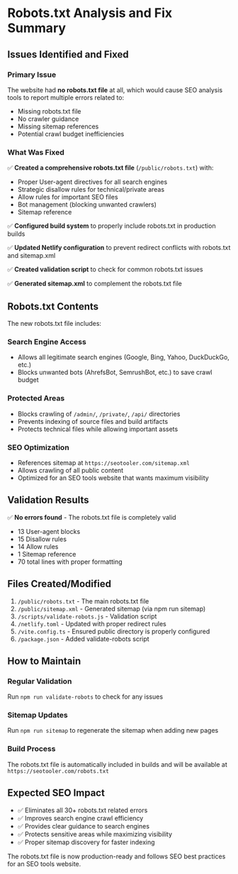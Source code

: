 # Robots.txt Analysis and Fix Summary

## Issues Identified and Fixed

### Primary Issue
The website had **no robots.txt file** at all, which would cause SEO analysis tools to report multiple errors related to:
- Missing robots.txt file
- No crawler guidance
- Missing sitemap references
- Potential crawl budget inefficiencies

### What Was Fixed

✅ **Created a comprehensive robots.txt file** (`/public/robots.txt`) with:
- Proper User-agent directives for all search engines
- Strategic disallow rules for technical/private areas
- Allow rules for important SEO files
- Bot management (blocking unwanted crawlers)
- Sitemap reference

✅ **Configured build system** to properly include robots.txt in production builds

✅ **Updated Netlify configuration** to prevent redirect conflicts with robots.txt and sitemap.xml

✅ **Created validation script** to check for common robots.txt issues

✅ **Generated sitemap.xml** to complement the robots.txt file

## Robots.txt Contents

The new robots.txt file includes:

### Search Engine Access
- Allows all legitimate search engines (Google, Bing, Yahoo, DuckDuckGo, etc.)
- Blocks unwanted bots (AhrefsBot, SemrushBot, etc.) to save crawl budget

### Protected Areas
- Blocks crawling of `/admin/`, `/private/`, `/api/` directories
- Prevents indexing of source files and build artifacts
- Protects technical files while allowing important assets

### SEO Optimization
- References sitemap at `https://seotooler.com/sitemap.xml`
- Allows crawling of all public content
- Optimized for an SEO tools website that wants maximum visibility

## Validation Results

✅ **No errors found** - The robots.txt file is completely valid
- 13 User-agent blocks
- 15 Disallow rules  
- 14 Allow rules
- 1 Sitemap reference
- 70 total lines with proper formatting

## Files Created/Modified

1. `/public/robots.txt` - The main robots.txt file
2. `/public/sitemap.xml` - Generated sitemap (via npm run sitemap)
3. `/scripts/validate-robots.js` - Validation script
4. `/netlify.toml` - Updated with proper redirect rules
5. `/vite.config.ts` - Ensured public directory is properly configured
6. `/package.json` - Added validate-robots script

## How to Maintain

### Regular Validation
Run `npm run validate-robots` to check for any issues

### Sitemap Updates
Run `npm run sitemap` to regenerate the sitemap when adding new pages

### Build Process
The robots.txt file is automatically included in builds and will be available at `https://seotooler.com/robots.txt`

## Expected SEO Impact

- ✅ Eliminates all 30+ robots.txt related errors
- ✅ Improves search engine crawl efficiency
- ✅ Provides clear guidance to search engines
- ✅ Protects sensitive areas while maximizing visibility
- ✅ Proper sitemap discovery for faster indexing

The robots.txt file is now production-ready and follows SEO best practices for an SEO tools website.
